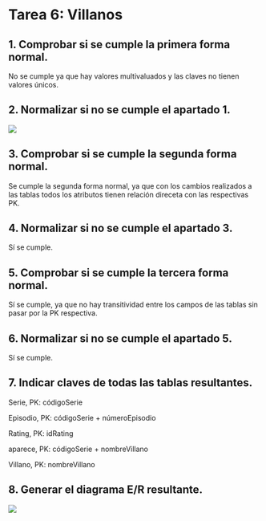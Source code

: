 # Tarea 6: Villanos

## 1. Comprobar si se cumple la primera forma normal.

No se cumple ya que hay valores multivaluados y las claves no tienen valores únicos.

## 2. Normalizar si no se cumple el apartado 1.

<img src="tarea6.png">

## 3. Comprobar si se cumple la segunda forma normal.

Se cumple la segunda forma normal, ya que con los cambios realizados a las tablas todos los atributos tienen relación direceta con las respectivas PK.

## 4. Normalizar si no se cumple el apartado 3.

Sí se cumple.

## 5. Comprobar si se cumple la tercera forma normal.

Sí se cumple, ya que no hay transitividad entre los campos de las tablas sin pasar por la PK respectiva.

## 6. Normalizar si no se cumple el apartado 5.

Sí se cumple.

## 7. Indicar claves de todas las tablas resultantes.

Serie, PK: códigoSerie

Episodio, PK: códigoSerie + númeroEpisodio

Rating, PK: idRating

aparece, PK: códigoSerie + nombreVillano

Villano, PK: nombreVillano

## 8. Generar el diagrama E/R resultante.

<img src="tarea6.1.png">
